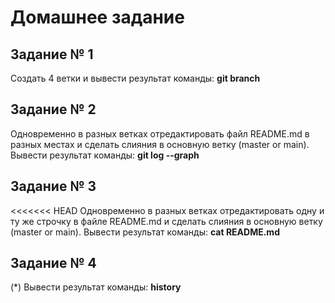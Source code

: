 # Домашнее задание

## Задание № 1

Создать 4 ветки и вывести результат команды: **git branch**

## Задание № 2 

Одновременно в разных ветках отредактировать файл README.md в разных местах и сделать слияния в основную ветку (master or main). Вывести результат команды: **git log --graph**

## Задание № 3

<<<<<<< HEAD
Одновременно в разных ветках отредактировать одну и ту же строчку в файле README.md и сделать слияния в основную ветку (master or main). Вывести результат команды: **cat README.md**

## Задание № 4

(*) Вывести результат команды: **history**
